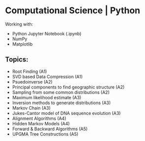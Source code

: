 # Computational Science | Python

Working with:
- Python Jupyter Notebook (.ipynb)
- NumPy
- Matplotlib

## Topics:
- Root Finding (A1)
- SVD based Data Compression (A1)
- Psuedoinverse (A2)
- Principal components to find geographic structure (A2)
- Sampling from some common distributions (A2)
- Maximum likelihood estimate (A3)
- Inversion methods to generate distributions (A3)
- Markov Chain (A3)
- Jukes-Cantor model of DNA sequence evolution (A3)
- Alignment Algorithms (A4)
- Hidden Markov Models (A4)
- Forward & Backward Algorithms (A5)
- UPGMA Tree Constructions (A5)
